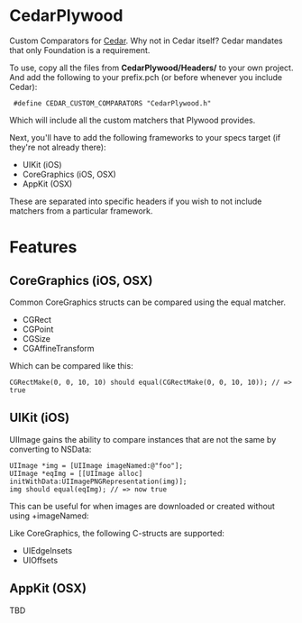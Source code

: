 CedarPlywood
=============

Custom Comparators for [Cedar][]. Why not in Cedar itself? Cedar mandates that only Foundation is a requirement.

To use, copy all the files from **CedarPlywood/Headers/** to your own project. And add the following to your prefix.pch (or before whenever you include Cedar):

     #define CEDAR_CUSTOM_COMPARATORS "CedarPlywood.h"

Which will include all the custom matchers that Plywood provides.

Next, you'll have to add the following frameworks to your specs target (if they're not already there):

* UIKit (iOS)
* CoreGraphics (iOS, OSX)
* AppKit (OSX)


These are separated into specific headers if you wish to not include matchers from a particular framework.

[Cedar]: https://github.com/pivotal/cedar

Features
=========

CoreGraphics (iOS, OSX)
------------------------

Common CoreGraphics structs can be compared using the equal matcher.

* CGRect
* CGPoint
* CGSize
* CGAffineTransform

Which can be compared like this:

    CGRectMake(0, 0, 10, 10) should equal(CGRectMake(0, 0, 10, 10)); // => true

UIKit (iOS)
------------

UIImage gains the ability to compare instances that are not the same by converting to NSData:

    UIImage *img = [UIImage imageNamed:@"foo"];
    UIImage *eqImg = [[UIImage alloc] initWithData:UIImagePNGRepresentation(img)];
    img should equal(eqImg); // => now true

This can be useful for when images are downloaded or created without using +imageNamed:

Like CoreGraphics, the following C-structs are supported:

* UIEdgeInsets
* UIOffsets

AppKit (OSX)
-------------

TBD
